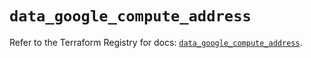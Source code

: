 # `data_google_compute_address`

Refer to the Terraform Registry for docs: [`data_google_compute_address`](https://registry.terraform.io/providers/hashicorp/google/6.24.0/docs/data-sources/compute_address).
